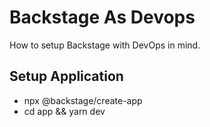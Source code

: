 # Backstage As Devops

How to setup Backstage with DevOps in mind.

## Setup Application

* npx @backstage/create-app
* cd app && yarn dev

 
